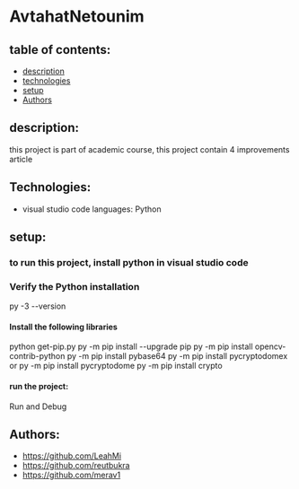 # AvtahatNetounim

## table of contents:
* [description](#description:)
* [technologies](#Technologies:)
* [setup](#setup:)
* [Authors](#Authors)

## description:
this project is part of academic course, 
this project contain 4 improvements article
## Technologies:
* visual studio code
languages: Python

## setup:
### to run this project, install python in visual studio code
### Verify the Python installation 
py -3 --version
#### Install the following libraries
python get-pip.py
py -m pip install --upgrade pip 
py -m pip install opencv-contrib-python
py -m pip install pybase64
py -m pip install pycryptodomex or py -m pip install pycryptodome
py -m pip install crypto 
#### run the project:
Run and Debug

## Authors:
* https://github.com/LeahMi
* https://github.com/reutbukra
* https://github.com/merav1